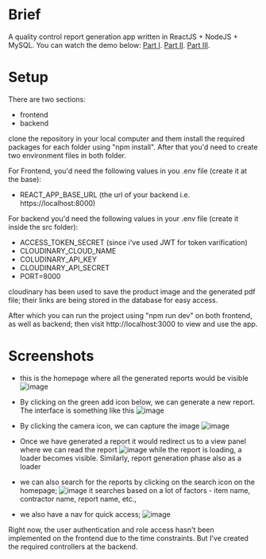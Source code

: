 # Brief

A quality control report generation app written in ReactJS + NodeJS + MySQL.
You can watch the demo below:
[Part I](https://drive.google.com/file/d/18RFKHFKM0Q8rGWeyn8TVxnI90V8JlBt3/view).
[Part II](https://drive.google.com/file/d/1cpEXjej8XPt374YOVtDDAH9izu50KgwC/view).
[Part III](https://drive.google.com/file/d/1iW082lBG-T6NfJIiSkvy6JfC1-u87iP_/view).

# Setup
There are two sections:
- frontend
- backend

clone the repository in your local computer and them install the required packages for each folder using "npm install".
After that you'd need to create two environment files in both folder.

For Frontend, you'd need the following values in you .env file (create it at the base):
- REACT_APP_BASE_URL (the url of your backend i.e. https://localhost:8000)

For backend you'd need the following values in your .env file (create it inside the src folder):
- ACCESS_TOKEN_SECRET (since i've used JWT for token varification)
- CLOUDINARY_CLOUD_NAME
- COLUDINARY_API_KEY
- CLOUDINARY_API_SECRET
- PORT=8000

cloudinary has been used to save the product image and the generated pdf file; their links are being stored in the database for easy access.

After which you can run the project using "npm run dev" on both frontend, as well as backend; then visit http://localhost:3000 to view and use the app.

# Screenshots
- this is the homepage where all the generated reports would be visible
![image](https://github.com/codewithmero/quality-analist/assets/20500860/dddcfb02-32ee-49f9-bc38-d3a2aa840c50)

- By clicking on the green add icon below, we can generate a new report. The interface is something like this
![image](https://github.com/codewithmero/quality-analist/assets/20500860/856d7e33-abd4-453e-801a-3057c826ab1a)

- By clicking the camera icon, we can capture the image
![image](https://github.com/codewithmero/quality-analist/assets/20500860/895158a5-7554-4bf6-963d-498a11ffa729)

- Once we have generated a report it would redirect us to a view panel where we can read the report
![image](https://github.com/codewithmero/quality-analist/assets/20500860/5a78981f-b737-4249-9890-a372d56f34ec)
while the report is loading, a loader becomes visible. Similarly, report generation phase also as a loader

- we can also search for the reports by clicking on the search icon on the homepage;
![image](https://github.com/codewithmero/quality-analist/assets/20500860/e93f1a03-8c70-4c7d-9f26-2996a7d22385)
it searches based on a lot of factors - item name, contractor name, report name, etc.,

- we also have a nav for quick access;
![image](https://github.com/codewithmero/quality-analist/assets/20500860/c39c411f-5fa1-4c64-bb62-de33761596ee)

Right now, the user authentication and role access hasn't been implemented on the frontend due to the time constraints. But I've created the required controllers at the backend.


